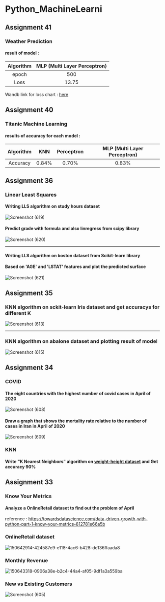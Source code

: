 # Python_MachineLearni
## Assignment 41
### Weather Prediction
#### result of model :
| Algorithm | MLP (Multi Layer Perceptron)|
| :---:         |     :---:      |
| epoch  |500|
| Loss  |13.75|

Wandb link for loss chart : <a href="https://wandb.ai/amir-vatani/WeatherPredict?workspace=user-amir-vatani">here</a>

## Assignment 40
### Titanic Machine Learning

#### results of accuracy for each model :
| Algorithm | KNN | Perceptron | MLP (Multi Layer Perceptron)|
| :---:         |     :---:      |        :---: | :---:|
| Accuracy  |0.84%   |0.70%  | 0.83%|


## Assignment 36
### Linear Least Squares
#### Writing LLS algorithm on study hours dataset
![Screenshot (619)](https://user-images.githubusercontent.com/76522668/164980275-7ec6984e-62a4-4459-bcd1-12c96e6a569a.png)
#### Predict grade with formula and also linregress from scipy library
![Screenshot (620)](https://user-images.githubusercontent.com/76522668/164980308-cf59c5ae-ad43-41aa-921e-97a6b9ad62d6.png)
<hr>

#### Writing LLS algorithm on boston dataset from Scikit-learn library
#### Based on 'AGE' and 'LSTAT' features and plot the predicted surface
![Screenshot (621)](https://user-images.githubusercontent.com/76522668/164980441-6b1a9f6d-384f-4878-980f-d140fc5fe372.png)

## Assignment 35
### KNN algorithm on sckit-learn Iris dataset and get accuracys for different K
![Screenshot (613)](https://user-images.githubusercontent.com/76522668/164715463-93e2664a-48af-47b2-af1d-ebe5feb5d78f.png)

<hr>

### KNN algorithm on abalone dataset and plotting result of model
![Screenshot (615)](https://user-images.githubusercontent.com/76522668/164716057-f9794e84-03b5-4fa3-9118-928547b7e80c.png)

## Assignment 34
### COVID
#### The eight countries with the highest number of covid cases in April of 2020
![Screenshot (608)](https://user-images.githubusercontent.com/76522668/163816485-810f152e-ffde-48aa-a35a-de3c6309ea3e.png)

#### Draw a graph that shows the mortality rate relative to the number of cases in Iran in April of 2020
![Screenshot (609)](https://user-images.githubusercontent.com/76522668/163816549-479ce38b-816d-4549-a2cf-2157ecd52296.png)

### KNN
#### Write "K Nearest Neighbors" algorithm on [weight-height dataset](https://www.kaggle.com/datasets/mustafaali96/weight-height?resource=download) and Get accuracy 90%

## Assignment 33
### Know Your Metrics
#### Analyze a OnlineRetail dataset to find out the problem of April
reference : https://towardsdatascience.com/data-driven-growth-with-python-part-1-know-your-metrics-812781e66a5b

### OnlineRetail dataset
![150642914-424587e9-e118-4ac6-b428-de136ffaada8](https://user-images.githubusercontent.com/76522668/163584552-c9ac4de9-5e9b-4a31-8d07-f96b9cee15fd.png)

### Monthly Revenue
![150643318-0906a38e-b2c4-44a4-af05-9df1a3a559ba](https://user-images.githubusercontent.com/76522668/163585363-44a55c89-ebc4-48b0-9d74-aef51c0db6ac.png)

### New vs Existing Customers
![Screenshot (605)](https://user-images.githubusercontent.com/76522668/163585933-93e54aa0-a9b4-4f75-9fdb-1be4b574567e.png)
